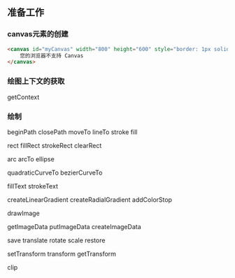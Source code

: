 ## 准备工作
### canvas元素的创建
```html
<canvas id="myCanvas" width="800" height="600" style="border: 1px solid #000;">
    您的浏览器不支持 Canvas
</canvas>
```

### 绘图上下文的获取
getContext

### 绘制
beginPath
closePath
moveTo
lineTo
stroke
fill

rect
fillRect
strokeRect
clearRect

arc
arcTo
ellipse

quadraticCurveTo
bezierCurveTo

fillText
strokeText

createLinearGradient
createRadialGradient
addColorStop

drawImage

getImageData
putImageData
createImageData

save
translate
rotate
scale
restore

setTransform
transform
getTransform

clip